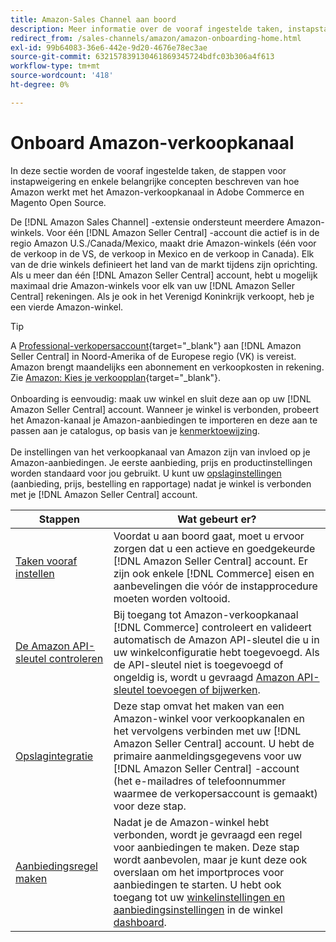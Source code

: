 ```yaml
---
title: Amazon-Sales Channel aan boord
description: Meer informatie over de vooraf ingestelde taken, instapstappen en de manier waarop Amazon werkt met Amazon Sales Channel in Adobe Commerce en Magento Open Source.
redirect_from: /sales-channels/amazon/amazon-onboarding-home.html
exl-id: 99b64083-36e6-442e-9d20-4676e78ec3ae
source-git-commit: 632157839130461869345724bdfc03b306a4f613
workflow-type: tm+mt
source-wordcount: '418'
ht-degree: 0%

---
```


# Onboard Amazon-verkoopkanaal

In deze sectie worden de vooraf ingestelde taken, de stappen voor instapweigering en enkele belangrijke concepten beschreven van hoe Amazon werkt met het Amazon-verkoopkanaal in Adobe Commerce en Magento Open Source.

De [!DNL Amazon Sales Channel] -extensie ondersteunt meerdere Amazon-winkels. Voor één [!DNL Amazon Seller Central] -account die actief is in de regio Amazon U.S./Canada/Mexico, maakt drie Amazon-winkels (één voor de verkoop in de VS, de verkoop in Mexico en de verkoop in Canada). Elk van de drie winkels definieert het land van de markt tijdens zijn oprichting. Als u meer dan één [!DNL Amazon Seller Central] account, hebt u mogelijk maximaal drie Amazon-winkels voor elk van uw [!DNL Amazon Seller Central] rekeningen. Als je ook in het Verenigd Koninkrijk verkoopt, heb je een vierde Amazon-winkel.

>[!TIP]
>
>A [Professional-verkopersaccount](https://sell.amazon.com/){target=&quot;_blank&quot;} aan [!DNL Amazon Seller Central] in Noord-Amerika of de Europese regio (VK) is vereist. Amazon brengt maandelijks een abonnement en verkoopkosten in rekening. Zie [Amazon: Kies je verkoopplan](https://sell.amazon.com/pricing.html){target=&quot;_blank&quot;}.<br><br>
>Onboarding is eenvoudig: maak uw winkel en sluit deze aan op uw [!DNL Amazon Seller Central] account.
>Wanneer je winkel is verbonden, probeert het Amazon-kanaal je Amazon-aanbiedingen te importeren en deze aan te passen aan je catalogus, op basis van je [kenmerktoewijzing](./attributes-view.md).<br><br>
>De instellingen van het verkoopkanaal van Amazon zijn van invloed op je Amazon-aanbiedingen. Je eerste aanbieding, prijs en productinstellingen worden standaard voor jou gebruikt. U kunt uw [opslaginstellingen](./ob-store-review.md) (aanbieding, prijs, bestelling en rapportage) nadat je winkel is verbonden met je [!DNL Amazon Seller Central] account.

| Stappen | Wat gebeurt er? |
|--- |--- |
| [Taken vooraf instellen](./amazon-pre-setup-tasks.md) | Voordat u aan boord gaat, moet u ervoor zorgen dat u een actieve en goedgekeurde [!DNL Amazon Seller Central] account. Er zijn ook enkele [!DNL Commerce] eisen en aanbevelingen die vóór de instapprocedure moeten worden voltooid. |
| [De Amazon API-sleutel controleren](./amazon-verify-api-key.md) | Bij toegang tot Amazon-verkoopkanaal [!DNL Commerce] controleert en valideert automatisch de Amazon API-sleutel die u in uw winkelconfiguratie hebt toegevoegd. Als de API-sleutel niet is toegevoegd of ongeldig is, wordt u gevraagd [Amazon API-sleutel toevoegen of bijwerken](./amazon-verify-api-key.md). |
| [Opslagintegratie](./store-integration.md) | Deze stap omvat het maken van een Amazon-winkel voor verkoopkanalen en het vervolgens verbinden met uw [!DNL Amazon Seller Central] account. U hebt de primaire aanmeldingsgegevens voor uw [!DNL Amazon Seller Central] -account (het e-mailadres of telefoonnummer waarmee de verkopersaccount is gemaakt) voor deze stap. |
| [Aanbiedingsregel maken](./ob-create-listing-rule.md) | Nadat je de Amazon-winkel hebt verbonden, wordt je gevraagd een regel voor aanbiedingen te maken. Deze stap wordt aanbevolen, maar je kunt deze ook overslaan om het importproces voor aanbiedingen te starten. U hebt ook toegang tot uw [winkelinstellingen en aanbiedingsinstellingen](./ob-store-review.md) in de winkel [dashboard](./amazon-store-dashboard.md). |
